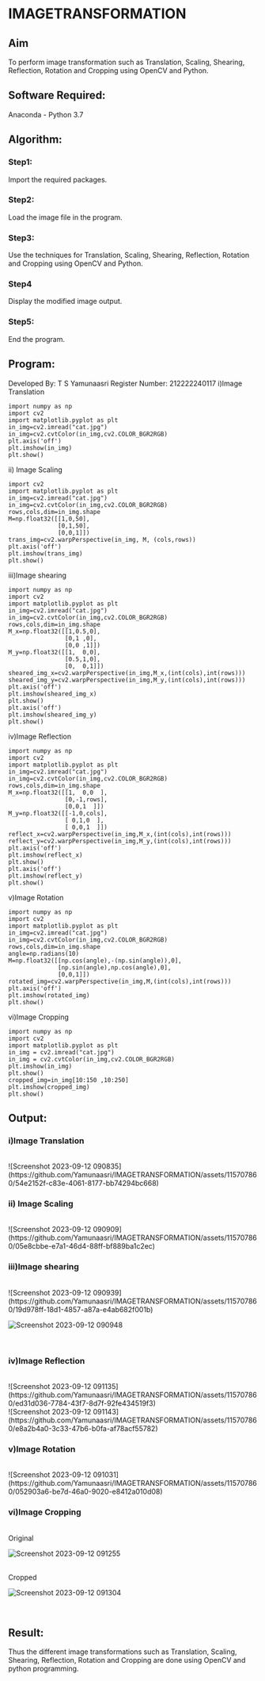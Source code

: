 # IMAGETRANSFORMATION

## Aim
To perform image transformation such as Translation, Scaling, Shearing, Reflection, Rotation and Cropping using OpenCV and Python.

## Software Required:
Anaconda - Python 3.7

## Algorithm:
### Step1:
Import the required packages.

### Step2:
Load the image file in the program.

### Step3:
Use the techniques for Translation, Scaling, Shearing, Reflection, Rotation and Cropping using OpenCV and Python.

### Step4
Display the modified image output.

### Step5:
End the program.



## Program:

Developed By: T S Yamunaasri
Register Number: 212222240117
i)Image Translation
```
import numpy as np
import cv2
import matplotlib.pyplot as plt
in_img=cv2.imread("cat.jpg")
in_img=cv2.cvtColor(in_img,cv2.COLOR_BGR2RGB)
plt.axis('off')
plt.imshow(in_img)
plt.show()
```
ii) Image Scaling
```import numpy as np
import cv2
import matplotlib.pyplot as plt
in_img=cv2.imread("cat.jpg")
in_img=cv2.cvtColor(in_img,cv2.COLOR_BGR2RGB)
rows,cols,dim=in_img.shape
M=np.float32([[1,0,50],
              [0,1,50],
              [0,0,1]])
trans_img=cv2.warpPerspective(in_img, M, (cols,rows))
plt.axis('off')
plt.imshow(trans_img)
plt.show() 
```

iii)Image shearing

```
import numpy as np
import cv2
import matplotlib.pyplot as plt
in_img=cv2.imread("cat.jpg")
in_img=cv2.cvtColor(in_img,cv2.COLOR_BGR2RGB)
rows,cols,dim=in_img.shape
M_x=np.float32([[1,0.5,0],
                [0,1 ,0],
                [0,0 ,1]])
M_y=np.float32([[1,  0,0],
                [0.5,1,0],
                [0,  0,1]])
sheared_img_x=cv2.warpPerspective(in_img,M_x,(int(cols),int(rows)))
sheared_img_y=cv2.warpPerspective(in_img,M_y,(int(cols),int(rows)))
plt.axis('off')
plt.imshow(sheared_img_x)
plt.show()
plt.axis('off')
plt.imshow(sheared_img_y)
plt.show()
```

iv)Image Reflection
```
import numpy as np
import cv2
import matplotlib.pyplot as plt
in_img=cv2.imread("cat.jpg")
in_img=cv2.cvtColor(in_img,cv2.COLOR_BGR2RGB)
rows,cols,dim=in_img.shape
M_x=np.float32([[1,  0,0  ],
                [0,-1,rows],
                [0,0,1  ]])
M_y=np.float32([[-1,0,cols],
                [ 0,1,0  ],
                [ 0,0,1  ]])
reflect_x=cv2.warpPerspective(in_img,M_x,(int(cols),int(rows)))
reflect_y=cv2.warpPerspective(in_img,M_y,(int(cols),int(rows)))
plt.axis('off')
plt.imshow(reflect_x)
plt.show()
plt.axis('off')
plt.imshow(reflect_y)
plt.show()  
```


v)Image Rotation
```
import numpy as np
import cv2
import matplotlib.pyplot as plt
in_img=cv2.imread("cat.jpg")
in_img=cv2.cvtColor(in_img,cv2.COLOR_BGR2RGB)
rows,cols,dim=in_img.shape
angle=np.radians(10)
M=np.float32([[np.cos(angle),-(np.sin(angle)),0],
              [np.sin(angle),np.cos(angle),0],
              [0,0,1]])
rotated_img=cv2.warpPerspective(in_img,M,(int(cols),int(rows)))
plt.axis('off')
plt.imshow(rotated_img)
plt.show()  
```


vi)Image Cropping
```
import numpy as np
import cv2
import matplotlib.pyplot as plt
in_img = cv2.imread("cat.jpg")
in_img = cv2.cvtColor(in_img,cv2.COLOR_BGR2RGB)
plt.imshow(in_img)
plt.show()
cropped_img=in_img[10:150 ,10:250]
plt.imshow(cropped_img)
plt.show()
```
## Output:
### i)Image Translation
<br>
![Screenshot 2023-09-12 090835](https://github.com/Yamunaasri/IMAGETRANSFORMATION/assets/115707860/54e2152f-c83e-4061-8177-bb74294bc668)

<br>

### ii) Image Scaling
<br>
![Screenshot 2023-09-12 090909](https://github.com/Yamunaasri/IMAGETRANSFORMATION/assets/115707860/05e8cbbe-e7a1-46d4-88ff-bf889ba1c2ec)

<br>


### iii)Image shearing
<br>
![Screenshot 2023-09-12 090939](https://github.com/Yamunaasri/IMAGETRANSFORMATION/assets/115707860/19d978ff-18d1-4857-a87a-e4ab682f001b)

![Screenshot 2023-09-12 090948](https://github.com/Yamunaasri/IMAGETRANSFORMATION/assets/115707860/150c64c8-1e5b-4727-a027-faaf5cab7695)

<br>


### iv)Image Reflection
<br>
![Screenshot 2023-09-12 091135](https://github.com/Yamunaasri/IMAGETRANSFORMATION/assets/115707860/ed31d036-7784-43f7-8d7f-92fe434519f3)

<br>
![Screenshot 2023-09-12 091143](https://github.com/Yamunaasri/IMAGETRANSFORMATION/assets/115707860/e8a2b4a0-3c33-47b6-b0fa-af78acf55782)

<br>



### v)Image Rotation
<br>
![Screenshot 2023-09-12 091031](https://github.com/Yamunaasri/IMAGETRANSFORMATION/assets/115707860/052903a6-be7d-46a0-9020-e8412a010d08)

<br>



### vi)Image Cropping
<br>
Original

![Screenshot 2023-09-12 091255](https://github.com/Yamunaasri/IMAGETRANSFORMATION/assets/115707860/de164b31-dc93-488d-8a35-11012d93d2c1)

<br>
Cropped

![Screenshot 2023-09-12 091304](https://github.com/Yamunaasri/IMAGETRANSFORMATION/assets/115707860/0ecbcd91-559e-49e0-952e-a96fab56f2bf)

<br>




## Result: 

Thus the different image transformations such as Translation, Scaling, Shearing, Reflection, Rotation and Cropping are done using OpenCV and python programming.

